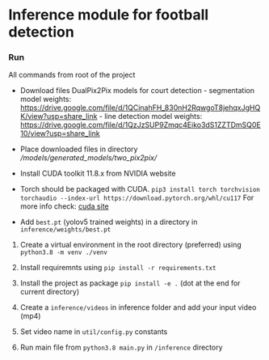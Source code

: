 # Inference module for football detection

### Run

All commands from root of the project

- Download files DualPix2Pix models for court detection 
      - segmentation model weights: https://drive.google.com/file/d/1QCinahFH_830nH2RqwgoT8jehqxJgHQK/view?usp=share_link
      - line detection model weights: https://drive.google.com/file/d/1QzJzSUP9Zmqc4Eiko3dS1ZZTDmSQ0E10/view?usp=share_link
- Place downloaded files in directory _/models/generated_models/two_pix2pix/_
- Install CUDA toolkit 11.8.x from NVIDIA website
- Torch should be packaged with CUDA. ```pip3 install torch torchvision torchaudio --index-url https://download.pytorch.org/whl/cu117``` For more info check: [cuda site](https://pytorch.org/get-started/locally/)

- Add ```best.pt``` (yolov5 trained weights) in a directory in ```inference/weights/best.pt```

1. Create a virtual environment in the root directory (preferred) using ```python3.8 -m venv ./venv```

2. Install requiremnts using ```pip install -r requirements.txt```

3. Install the project as package ```pip install -e .``` (dot at the end for current directory)

4. Create a ```inference/videos``` in inference folder and add your input video (mp4)

5. Set video name in ```util/config.py``` constants

6. Run main file from ```python3.8 main.py``` in ```/inference``` directory